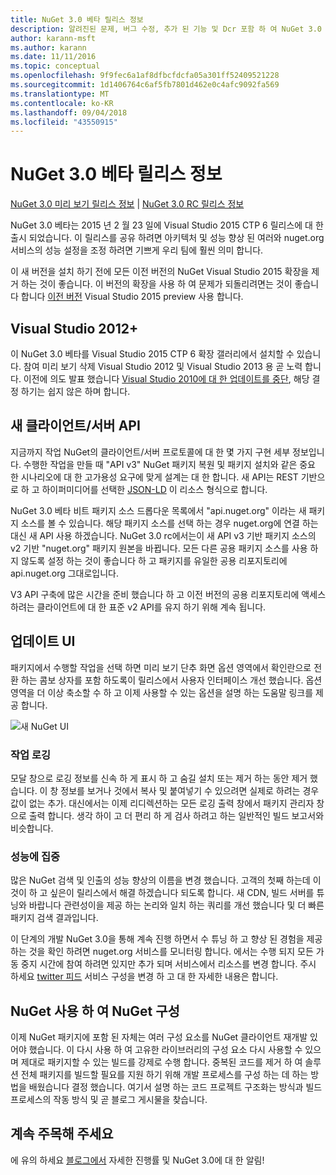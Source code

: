 ```yaml
---
title: NuGet 3.0 베타 릴리스 정보
description: 알려진된 문제, 버그 수정, 추가 된 기능 및 Dcr 포함 하 여 NuGet 3.0 베타에 대 한 릴리스 정보입니다.
author: karann-msft
ms.author: karann
ms.date: 11/11/2016
ms.topic: conceptual
ms.openlocfilehash: 9f9fec6a1af8dfbcfdcfa05a301ff52409521228
ms.sourcegitcommit: 1d1406764c6af5fb7801d462e0c4afc9092fa569
ms.translationtype: MT
ms.contentlocale: ko-KR
ms.lasthandoff: 09/04/2018
ms.locfileid: "43550915"
---
```

# <a name="nuget-30-beta-release-notes"></a>NuGet 3.0 베타 릴리스 정보

[NuGet 3.0 미리 보기 릴리스 정보](../release-notes/nuget-3.0-preview.md) | [NuGet 3.0 RC 릴리스 정보](../release-notes/nuget-3.0-rc.md)

NuGet 3.0 베타는 2015 년 2 월 23 일에 Visual Studio 2015 CTP 6 릴리스에 대 한 출시 되었습니다. 이 릴리스를 공유 하려면 아키텍처 및 성능 향상 된 여러와 nuget.org 서비스의 성능 설정을 조정 하려면 기쁘게 우리 팀에 훨씬 의미 합니다.

이 새 버전을 설치 하기 전에 모든 이전 버전의 NuGet Visual Studio 2015 확장을 제거 하는 것이 좋습니다.  이 버전의 확장을 사용 하 여 문제가 되돌리려면는 것이 좋습니다 합니다 [이전 버전](http://nuget.codeplex.com/downloads/get/909582) Visual Studio 2015 preview 사용 합니다.

## <a name="visual-studio-2012"></a>Visual Studio 2012+

이 NuGet 3.0 베타를 Visual Studio 2015 CTP 6 확장 갤러리에서 설치할 수 있습니다. 참여 미리 보기 삭제 Visual Studio 2012 및 Visual Studio 2013 용 곧 노력 합니다. 이전에 의도 발표 했습니다 [Visual Studio 2010에 대 한 업데이트를 중단](http://blog.nuget.org/20141002/visual-studio-2010.html), 해당 결정 하기는 쉽지 않은 하며 합니다.

## <a name="new-clientserver-api"></a>새 클라이언트/서버 API

지금까지 작업 NuGet의 클라이언트/서버 프로토콜에 대 한 몇 가지 구현 세부 정보입니다. 수행한 작업을 만들 때 "API v3" NuGet 패키지 복원 및 패키지 설치와 같은 중요 한 시나리오에 대 한 고가용성 요구에 맞게 설계는 대 한 합니다. 새 API는 REST 기반으로 하 고 하이퍼미디어를 선택한 [JSON-LD](http://json-ld.org) 이 리소스 형식으로 합니다.

NuGet 3.0 베타 비트 패키지 소스 드롭다운 목록에서 "api.nuget.org" 이라는 새 패키지 소스를 볼 수 있습니다.   해당 패키지 소스를 선택 하는 경우 nuget.org에 연결 하는 대신 새 API 사용 하겠습니다. NuGet 3.0 rc에서는이 새 API v3 기반 패키지 소스의 v2 기반 "nuget.org" 패키지 원본을 바뀝니다.  모든 다른 공용 패키지 소스를 사용 하지 않도록 설정 하는 것이 좋습니다 하 고 패키지를 유일한 공용 리포지토리에 api.nuget.org 그대로입니다.

V3 API 구축에 많은 시간을 준비 했습니다 하 고 이전 버전의 공용 리포지토리에 액세스 하려는 클라이언트에 대 한 표준 v2 API를 유지 하기 위해 계속 됩니다.

## <a name="updated-ui"></a>업데이트 UI

패키지에서 수행할 작업을 선택 하면 미리 보기 단추 화면 옵션 영역에서 확인란으로 전환 하는 콤보 상자를 포함 하도록이 릴리스에서 사용자 인터페이스 개선 했습니다.  옵션 영역을 더 이상 축소할 수 하 고 이제 사용할 수 있는 옵션을 설명 하는 도움말 링크를 제공 합니다.

![새 NuGet UI](./media/NuGet-3.0-Beta/updated-ui.png)


### <a name="operation-logging"></a>작업 로깅

모달 창으로 로깅 정보를 신속 하 게 표시 하 고 숨길 설치 또는 제거 하는 동안 제거 했습니다.  이 창 정보를 보거나 것에서 복사 및 붙여넣기 수 있으려면 실제로 하려는 경우 값이 없는 추가.  대신에서는 이제 리디렉션하는 모든 로깅 출력 창에서 패키지 관리자 창으로 출력 합니다.  생각 하이 고 더 편리 하 게 검사 하려고 하는 일반적인 빌드 보고서와 비슷합니다.


### <a name="focus-on-performance"></a>성능에 집중

많은 NuGet 검색 및 인출의 성능 향상의 이름을 변경 했습니다.  고객의 첫째 하는데 이것이 하 고 싶은이 릴리스에서 해결 하겠습니다 되도록 합니다.  새 CDN, 빌드 서버를 튜닝와 바랍니다 관련성이을 제공 하는 논리와 일치 하는 쿼리를 개선 했습니다 및 더 빠른 패키지 검색 결과입니다.

이 단계의 개발 NuGet 3.0을 통해 계속 진행 하면서 수 튜닝 하 고 향상 된 경험을 제공 하는 것을 확인 하려면 nuget.org 서비스를 모니터링 합니다.  에서는 수행 되지 모든 가동 중지 시간에 참여 하려면 있지만 추가 되며 서비스에서 리소스를 변경 합니다.  주시 하세요 [twitter 피드](http://twitter.com/nuget) 서비스 구성을 변경 하 고 대 한 자세한 내용은 합니다.

## <a name="building-nuget-with-nuget"></a>NuGet 사용 하 여 NuGet 구성

이제 NuGet 패키지에 포함 된 자체는 여러 구성 요소를 NuGet 클라이언트 재개발 있어야 했습니다. 이 다시 사용 하 여 고유한 라이브러리의 구성 요소 다시 사용할 수 있으며 제대로 패키지할 수 있는 빌드를 강제로 수행 합니다.  중복된 코드를 제거 하 여 솔루션 전체 패키지를 빌드할 필요를 지원 하기 위해 개발 프로세스를 구성 하는 데 하는 방법을 배웠습니다 결정 했습니다.  여기서 설명 하는 코드 프로젝트 구조화는 방식과 빌드 프로세스의 작동 방식 및 곧 블로그 게시물을 찾습니다.

## <a name="stay-tuned"></a>계속 주목해 주세요

에 유의 하세요 [블로그에서](http://blog.nuget.org) 자세한 진행률 및 NuGet 3.0에 대 한 알림!
